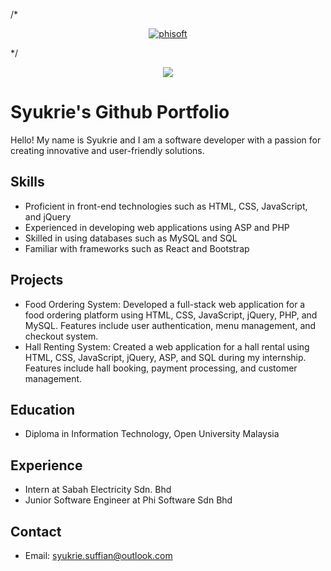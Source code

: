 /*
<p align="center">
    <a href="https://github.com/phisoft" target="_blank">
        <img alt="phisoft" title="phisoft" src="https://custom-icon-badges.demolab.com/badge/phisoft-800000.svg?style=for-the-badge&logo=phisoft-logo"/>
    </a>
</p>
*/
<p align="center">
    <a href="https://github.com/xSyukrie" target="_blank">
        <img src="https://streak-stats.demolab.com?user=xSyukrie&theme=blueberry&hide_border=true&border_radius=10&date_format=M%20j%5B%2C%20Y%5D&dates=237FCB"/>
    </a>
</p>



# Syukrie's Github Portfolio

Hello! My name is Syukrie and I am a software developer with a passion for creating innovative and user-friendly solutions.

## Skills

- Proficient in front-end technologies such as HTML, CSS, JavaScript, and jQuery
- Experienced in developing web applications using ASP and PHP
- Skilled in using databases such as MySQL and SQL
- Familiar with frameworks such as React and Bootstrap

## Projects

- Food Ordering System: Developed a full-stack web application for a food ordering platform using HTML, CSS, JavaScript, jQuery, PHP, and MySQL. Features include user authentication, menu management, and checkout system.
- Hall Renting System: Created a web application for a hall rental using HTML, CSS, JavaScript, jQuery, ASP, and SQL during my internship. Features include hall booking, payment processing, and customer management.

## Education

- Diploma in Information Technology, Open University Malaysia

## Experience

- Intern at Sabah Electricity Sdn. Bhd
- Junior Software Engineer at Phi Software Sdn Bhd

## Contact

- Email: syukrie.suffian@outlook.com
